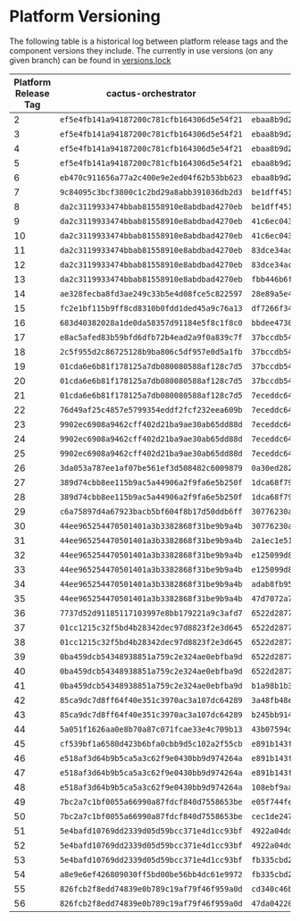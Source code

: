 # Platform Versioning

The following table is a historical log between platform release tags and the component versions they include. The currently in use versions (on any given branch) can be found in [versions.lock](./docker/versions.lock)

| Platform Release Tag | cactus-orchestrator | cactus-runner | cactus-ui | envoy        |
|---------------------|---------------------|---------------|-----------|--------------|
| 2 | `ef5e4fb141a94187200c781cfb164306d5e54f21` | `ebaa8b9d2da58fb292286190fa28464279580eaf` | `eb8934ba44bcf647fb49de860dfac55290e06741` | `2d0f8380c90abcb20709ae98252926c9bf3b10ab` |
| 3 | `ef5e4fb141a94187200c781cfb164306d5e54f21` | `ebaa8b9d2da58fb292286190fa28464279580eaf` | `eb8934ba44bcf647fb49de860dfac55290e06741` | `2d0f8380c90abcb20709ae98252926c9bf3b10ab` |
| 4 | `ef5e4fb141a94187200c781cfb164306d5e54f21` | `ebaa8b9d2da58fb292286190fa28464279580eaf` | `eb8934ba44bcf647fb49de860dfac55290e06741` | `ffb2f94fa8acff58770a7c86e84a84520053bb81` |
| 5 | `ef5e4fb141a94187200c781cfb164306d5e54f21` | `ebaa8b9d2da58fb292286190fa28464279580eaf` | `eb8934ba44bcf647fb49de860dfac55290e06741` | `bf0a840b1257c658d2e584c54f0cec7930aa3d01` |
| 6 | `eb470c911656a77a2c400e9e2ed04f62b53bb623` | `ebaa8b9d2da58fb292286190fa28464279580eaf` | `eb8934ba44bcf647fb49de860dfac55290e06741` |`ffb2f94fa8acff58770a7c86e84a84520053bb81` |
| 7 | `9c84095c3bcf3800c1c2bd29a8abb391036db2d3` | `be1dff45155aa2414644bc1bd5097acebb32d198` | `026a0f2541ebd02da0a18d89e91fdb460a4d95dd` |`4326615ec817f1f32f71f078d4cb8c5afa32b818` |
| 8 | `da2c3119933474bbab81558910e8abdbad4270eb` | `be1dff45155aa2414644bc1bd5097acebb32d198` | `c7022a27cecbbf69a0925b9f2d46c1fd8aa583d7` |`4326615ec817f1f32f71f078d4cb8c5afa32b818` |
| 9 | `da2c3119933474bbab81558910e8abdbad4270eb` | `41c6ec0432e5855e6703ee1f8356239387f6d9e6` | `c7022a27cecbbf69a0925b9f2d46c1fd8aa583d7` |`4326615ec817f1f32f71f078d4cb8c5afa32b818` |
| 10 | `da2c3119933474bbab81558910e8abdbad4270eb` | `41c6ec0432e5855e6703ee1f8356239387f6d9e6` | `c7022a27cecbbf69a0925b9f2d46c1fd8aa583d7` |`4326615ec817f1f32f71f078d4cb8c5afa32b818` |
| 11 | `da2c3119933474bbab81558910e8abdbad4270eb` | `83dce34ac2afcafd2d211c37d9058c41081b8c61` | `c7022a27cecbbf69a0925b9f2d46c1fd8aa583d7` |`0360d4d2f1511e4dd0207c43527a88fca0eaa915` |
| 12 | `da2c3119933474bbab81558910e8abdbad4270eb` | `83dce34ac2afcafd2d211c37d9058c41081b8c61` | `c7022a27cecbbf69a0925b9f2d46c1fd8aa583d7` |`0360d4d2f1511e4dd0207c43527a88fca0eaa915` |
| 13 | `da2c3119933474bbab81558910e8abdbad4270eb` | `fbb446b6ff0233574711395dee124c69f032512a` | `c7022a27cecbbf69a0925b9f2d46c1fd8aa583d7` | `0360d4d2f1511e4dd0207c43527a88fca0eaa915` |
| 14 | `ae328fecba8fd3ae249c33b5e4d08fce5c822597` | `28e89a5e437b90499438f1842a73727c6f904725` | `c7022a27cecbbf69a0925b9f2d46c1fd8aa583d7` | `fdcf9f68faa08db3593e55a20788c6c1846a65f9` |
| 15 | `fc2e1bf115b9ff8cd8310b0fdd1ded45a9c76a13` | `df7266f347784054caae27c5b3f372ad14e88a0e` | `d6d2b18141cd111b5869c033c36ca773b3cc60ba` | `342f9a07110e26de9b8bfedf1aa2a519f68f9df2` |
| 16 | `683d40382028a1de0da58357d91184e5f8c1f8c0` | `bbdee47301a1dda07361231bdb55521170478171` | `d6d2b18141cd111b5869c033c36ca773b3cc60ba` | `681c4c52b62ad4abc7fa49afd38749ba0ac289ac` |
| 17 | `e8ac5afed83b59bfd6dfb72b4ead2a9f0a839c7f` | `37bccdb54f3bbbfc3d969aafbe13c946db6c60d6` | `2348358cc5a334b5e7419749d702aba6823f551c` | `681c4c52b62ad4abc7fa49afd38749ba0ac289ac` |
| 18 | `2c5f955d2c86725128b9ba806c5df957e0d5a1fb` | `37bccdb54f3bbbfc3d969aafbe13c946db6c60d6` | `c02902a43ce7352ce24001cbcd477f91a2ae6ffd` | `681c4c52b62ad4abc7fa49afd38749ba0ac289ac` |
| 19 | `01cda6e6b81f178125a7db080080588af128c7d5` | `37bccdb54f3bbbfc3d969aafbe13c946db6c60d6` | `c02902a43ce7352ce24001cbcd477f91a2ae6ffd` | `681c4c52b62ad4abc7fa49afd38749ba0ac289ac` |
| 20 | `01cda6e6b81f178125a7db080080588af128c7d5` | `37bccdb54f3bbbfc3d969aafbe13c946db6c60d6` | `c02902a43ce7352ce24001cbcd477f91a2ae6ffd` | `681c4c52b62ad4abc7fa49afd38749ba0ac289ac` |
| 21 | `01cda6e6b81f178125a7db080080588af128c7d5` | `7eceddc643f8625c019d01f8c3114c4d85757cad` | `c02902a43ce7352ce24001cbcd477f91a2ae6ffd` | `681c4c52b62ad4abc7fa49afd38749ba0ac289ac` |
| 22 | `76d49af25c4857e5799354eddf2fcf232eea609b` | `7eceddc643f8625c019d01f8c3114c4d85757cad` | `c02902a43ce7352ce24001cbcd477f91a2ae6ffd` | `681c4c52b62ad4abc7fa49afd38749ba0ac289ac` |
| 23 | `9902ec6908a9462cff402d21ba9ae30ab65dd88d` | `7eceddc643f8625c019d01f8c3114c4d85757cad` | `c02902a43ce7352ce24001cbcd477f91a2ae6ffd` | `681c4c52b62ad4abc7fa49afd38749ba0ac289ac` |
| 24 | `9902ec6908a9462cff402d21ba9ae30ab65dd88d` | `7eceddc643f8625c019d01f8c3114c4d85757cad` | `b87dafbf2017a6788a013f3114d1503bc30b645b` | `13fd9c0493c2720926cbd83abdb90fd2c22dae28` |
| 25 | `9902ec6908a9462cff402d21ba9ae30ab65dd88d` | `7eceddc643f8625c019d01f8c3114c4d85757cad` | `d6cfe3b3dbaaec8ee86601aac43e2dd54dca5d90` | `13fd9c0493c2720926cbd83abdb90fd2c22dae28` |
| 26 | `3da053a787ee1af07be561ef3d508482c6009879` | `0a30ed282647fe75a46dccb208b11128eb7cd306` | `c687e08a78ef12f1d9547f214fb3e42222d31343` | `13fd9c0493c2720926cbd83abdb90fd2c22dae28` |
| 27 | `389d74cbb8ee115b9ac5a44906a2f9fa6e5b250f` | `1dca68f796cd95f79595763a93493e4542eb54ca` | `7440c08e405fc0a09727c4eae6f096d7bb01e850` | `13fd9c0493c2720926cbd83abdb90fd2c22dae28` |
| 28 | `389d74cbb8ee115b9ac5a44906a2f9fa6e5b250f` | `1dca68f796cd95f79595763a93493e4542eb54ca` | `7440c08e405fc0a09727c4eae6f096d7bb01e850` | `13fd9c0493c2720926cbd83abdb90fd2c22dae28` |
| 29 | `c6a75897d4a67923bacb5bf604f8b17d50ddb6ff` | `30776230a4df59dd7601c8878fad9b2a6254ef0a` | `8d2a360d382126032f965befce808e55ed5ae55c` | `bdd0bad0a4cdbb502f2f34688f28582633bceea7` |
| 30 | `44ee965254470501401a3b3382868f31be9b9a4b` | `30776230a4df59dd7601c8878fad9b2a6254ef0a` | `c8525dc08b40a68ddb2a9e855f59b7b0240f0c7a` | `bdd0bad0a4cdbb502f2f34688f28582633bceea7` |
| 31 | `44ee965254470501401a3b3382868f31be9b9a4b` | `2a1ec1e51e0915d657e218d6b86bca36915a1143` | `32fb60cd00346c01b9d05c94c19e0e09ae661920` | `fc1ee46b8d311be170573d390e9eeb136d0980bf` |
| 32 | `44ee965254470501401a3b3382868f31be9b9a4b` | `e125099d855691731bff05fdae88d52ca6b7da58` | `ef82bdde7b08ba657924014d5996ed9960597d04` | `fc1ee46b8d311be170573d390e9eeb136d0980bf` |
| 33 | `44ee965254470501401a3b3382868f31be9b9a4b` | `e125099d855691731bff05fdae88d52ca6b7da58` | `e61356d9c47b21cc7eb95d9e27bd3728049eb35a` | `fc642ed9e3b0a54c98a640f5dbb93552dde5664c` |
| 34 | `44ee965254470501401a3b3382868f31be9b9a4b` | `adab8fb951f05569bbaa8457340b5952b09f8e2e` | `e61356d9c47b21cc7eb95d9e27bd3728049eb35a` | `fc642ed9e3b0a54c98a640f5dbb93552dde5664c` |
| 35 | `44ee965254470501401a3b3382868f31be9b9a4b` | `47d7072a7be564a31f52c8ad106e5bac22d24923` | `e61356d9c47b21cc7eb95d9e27bd3728049eb35a` | `114aff7607f692540c9227d3c91fbc74265aaef0` |
| 36 | `7737d52d91185117103997e8bb179221a9c3afd7` | `6522d2877acd9d5181ea36a4fdde69e06d5613c5` | `a776c69d8fa6acb522d9596c2fb6e1f8035236a1` | `114aff7607f692540c9227d3c91fbc74265aaef0` |
| 37 | `01cc1215c32f5bd4b28342dec97d8823f2e3d645` | `6522d2877acd9d5181ea36a4fdde69e06d5613c5` | `a776c69d8fa6acb522d9596c2fb6e1f8035236a1` | `114aff7607f692540c9227d3c91fbc74265aaef0` |
| 38 | `01cc1215c32f5bd4b28342dec97d8823f2e3d645` | `6522d2877acd9d5181ea36a4fdde69e06d5613c5` | `3836f6074edda2960ff6f8a24ecb1b323ff568ce` | `114aff7607f692540c9227d3c91fbc74265aaef0` |
| 39 | `0ba459dcb54348938851a759c2e324ae0ebfba9d` | `6522d2877acd9d5181ea36a4fdde69e06d5613c5` | `5c9440ea3421e6735f62d8cc1bd77aa781d1d7bc` | `114aff7607f692540c9227d3c91fbc74265aaef0` |
| 40 | `0ba459dcb54348938851a759c2e324ae0ebfba9d` | `6522d2877acd9d5181ea36a4fdde69e06d5613c5` | `5c9440ea3421e6735f62d8cc1bd77aa781d1d7bc` | `114aff7607f692540c9227d3c91fbc74265aaef0` |
| 41 | `0ba459dcb54348938851a759c2e324ae0ebfba9d` | `b1a98b1b350aafa67ec20aaf7c8a6037e7bb4b23` | `26ad80d1464f5f016ea3bdb3590e6c472cb79f85` | `114aff7607f692540c9227d3c91fbc74265aaef0` |
| 42 | `85ca9dc7d8ff64f40e351c3970ac3a107dc64289` | `3a48fb48ef583bb8b8e184f3f6a635218cc829f5` | `4f2c8ce0884bab80778128c21477d9bae14dda89` | `114aff7607f692540c9227d3c91fbc74265aaef0` |
| 43 | `85ca9dc7d8ff64f40e351c3970ac3a107dc64289` | `b245bb914aad530ae8bd8679720734eed3489628` | `4f2c8ce0884bab80778128c21477d9bae14dda89` | `114aff7607f692540c9227d3c91fbc74265aaef0` |
| 44 | `5a051f1626aa0e8b70a87c071fcae33e4c709b13` | `43b07594d2e2dae3ab1fa1e9404e890842ce5022` | `cab6901a4678ec78493364f31c6b9a9a821d5f8d` | `114aff7607f692540c9227d3c91fbc74265aaef0` |
| 45 | `cf539bf1a6580d423b6bfa0cbb9d5c102a2f55cb` | `e891b143fdcd3f8467b9f0383ee762123bac8305` | `cab6901a4678ec78493364f31c6b9a9a821d5f8d` | `114aff7607f692540c9227d3c91fbc74265aaef0` |
| 46 | `e518af3d64b9b5ca5a3c62f9e0430bb9d974264a` | `e891b143fdcd3f8467b9f0383ee762123bac8305` | `de726c336e5baf6cd51d0e252076006f2e974b27` | `114aff7607f692540c9227d3c91fbc74265aaef0` |
| 47 | `e518af3d64b9b5ca5a3c62f9e0430bb9d974264a` | `e891b143fdcd3f8467b9f0383ee762123bac8305` | `38e30107e8615b1b06a6291b5bd4087a6198bd54` | `114aff7607f692540c9227d3c91fbc74265aaef0` |
| 48 | `e518af3d64b9b5ca5a3c62f9e0430bb9d974264a` | `108ebf9aa993444493b386ab977ae34cd7da1923` | `38e30107e8615b1b06a6291b5bd4087a6198bd54` | `bad1cd1d4d36c7722a11b9dcb4d53e55dd4fe6bd` |
| 49 | `7bc2a7c1bf0055a66990a87fdcf840d7558653be` | `e05f744feb09bfd5f536938a160137da87398085` | `38e30107e8615b1b06a6291b5bd4087a6198bd54` | `72692c706fab0f1d90b4a9b9728df04152aeffcf` |
| 50 | `7bc2a7c1bf0055a66990a87fdcf840d7558653be` | `cec1de2474200e8c0dde6fd01d6b9f8a2a263c99` | `38e30107e8615b1b06a6291b5bd4087a6198bd54` | `5a7edb3045c82d01151eb68432dcb6595c970d03` |
| 51 | `5e4bafd10769dd2339d05d59bcc371e4d1cc93bf` | `4922a04dd44b332f65b605c6b0937965f7456dbb` | `38e30107e8615b1b06a6291b5bd4087a6198bd54` | `5a7edb3045c82d01151eb68432dcb6595c970d03` |
| 52 | `5e4bafd10769dd2339d05d59bcc371e4d1cc93bf` | `4922a04dd44b332f65b605c6b0937965f7456dbb` | `38e30107e8615b1b06a6291b5bd4087a6198bd54` | `6123f9ff1cf89a2e0788377cdf8b889c84112a4f` |
| 53 | `5e4bafd10769dd2339d05d59bcc371e4d1cc93bf` | `fb335cbd2d5b8c09a81f29bf99b0928e216a3efe` | `38e30107e8615b1b06a6291b5bd4087a6198bd54` | `6a6b6bc3cb9133cff1cf9459073ca658b4334575` |
| 54 | `a8e9e6ef426809030ff5bd00be56bb4dc61e9972` | `fb335cbd2d5b8c09a81f29bf99b0928e216a3efe` | `38e30107e8615b1b06a6291b5bd4087a6198bd54` | `14b81f7978960aef6ac86c639da0d3bd2f1aa452` |
| 55 | `826fcb2f8edd74839e0b789c19af79f46f959a0d` | `cd340c46b495f076cb79d9c3c716773916a3445b` | `11d00b6628aa9aec859b3c8018f9155a0b92598d` | `14b81f7978960aef6ac86c639da0d3bd2f1aa452` |
| 56 | `826fcb2f8edd74839e0b789c19af79f46f959a0d` | `47da042207824cf7dfcafc69ff150f840e1607e6` | `11d00b6628aa9aec859b3c8018f9155a0b92598d` | `65f050c3fc5c168ebe4c6c0afa18695a282c3d4e` |
